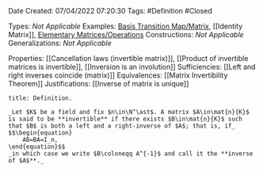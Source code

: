 <br />
<br />

Date Created: 07/04/2022 07:20:30
Tags: #Definition #Closed

Types: _Not Applicable_
Examples: [Basis Transition Map$\slash$Matrix](Basis%20Transition%20Map;%20Change%20of%20Basis%20Matrix.md), [[Identity Matrix]], [Elementary Matrices$\slash$Operations](Elementary%20Matrices%20and%20Operations.md)
Constructions: _Not Applicable_
Generalizations: _Not Applicable_

Properties: [[Cancellation laws (invertible matrix)]], [[Product of invertible matrices is invertible]], [[Inversion is an involution]]
Sufficiencies: [[Left and right inverses coincide (matrix)]]
Equivalences: [[Matrix Invertibility Theorem]]
Justifications: [[Inverse of matrix is unique]]

``` ad-Definition
title: Definition.

_Let $K$ be a field and fix $n\in\N^\ast$. A matrix $A\in\mat{n}{K}$ is said to be **invertible** if there exists $B\in\mat{n}{K}$ such that $B$ is both a left and a right-inverse of $A$; that is, if_
$$\begin{equation}
    AB=BA=I_n,
\end{equation}$$
_in which case we write $B\coloneqq A^{-1}$ and call it the **inverse of $A$**._

```
